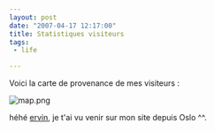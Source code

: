 ```yaml
---
layout: post
date: "2007-04-17 12:17:00"
title: Statistiques visiteurs
tags:
 - life

---
```


Voici la carte de provenance de mes visiteurs :

![map.png](/public/images/map.png)

héhé [ervin](http://ervin.ipsquad.net), je t'ai vu venir sur mon site depuis Oslo ^^.
